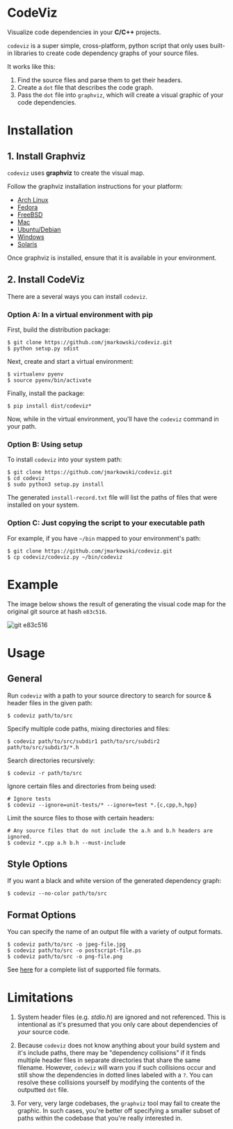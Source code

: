 # CodeViz

Visualize code dependencies in your __C/C++__ projects.

`codeviz` is a super simple, cross-platform, python script that only uses
built-in libraries to create code dependency graphs of your source files.

It works like this:

1. Find the source files and parse them to get their headers.
2. Create a `dot` file that describes the code graph.
3. Pass the `dot` file into `graphviz`, which will create a visual
   graphic of your code dependencies.


# Installation

## 1. Install Graphviz

`codeviz` uses __graphviz__ to create the visual map.

Follow the graphviz installation instructions for your platform:

* [Arch Linux](https://wiki.archlinux.org/title/Graphviz)
* [Fedora](http://www.graphviz.org/download)
* [FreeBSD](https://www.freshports.org/graphics/graphviz)
* [Mac](http://www.graphviz.org/download)
* [Ubuntu/Debian](http://www.graphviz.org/download)
* [Windows](http://graphviz.org/download)
* [Solaris](http://graphviz.org/download)

Once graphviz is installed, ensure that it is available in your environment.

## 2. Install CodeViz

There are a several ways you can install `codeviz`.

### Option A: In a virtual environment with pip

First, build the distribution package:

    $ git clone https://github.com/jmarkowski/codeviz.git
    $ python setup.py sdist

Next, create and start a virtual environment:

    $ virtualenv pyenv
    $ source pyenv/bin/activate

Finally, install the package:

    $ pip install dist/codeviz*

Now, while in the virtual environment, you'll have the `codeviz` command in your
path.

### Option B: Using setup

To install `codeviz` into your system path:

    $ git clone https://github.com/jmarkowski/codeviz.git
    $ cd codeviz
    $ sudo python3 setup.py install

The generated `install-record.txt` file will list the paths of files that were
installed on your system.

### Option C: Just copying the script to your executable path

For example, if you have `~/bin` mapped to your environment's path:

    $ git clone https://github.com/jmarkowski/codeviz.git
    $ cp codeviz/codeviz.py ~/bin/codeviz


# Example

The image below shows the result of generating the visual code map for the
original git source at hash `e83c516`.

![git e83c516](example.png)


# Usage

## General

Run `codeviz` with a path to your source directory to search for source & header
files in the given path:

    $ codeviz path/to/src

Specify multiple code paths, mixing directories and files:

    $ codeviz path/to/src/subdir1 path/to/src/subdir2 path/to/src/subdir3/*.h

Search directories recursively:

    $ codeviz -r path/to/src

Ignore certain files and directories from being used:

    # Ignore tests
    $ codeviz --ignore=unit-tests/* --ignore=test *.{c,cpp,h,hpp}

Limit the source files to those with certain headers:

    # Any source files that do not include the a.h and b.h headers are ignored.
    $ codeviz *.cpp a.h b.h --must-include


## Style Options

If you want a black and white version of the generated dependency graph:

    $ codeviz --no-color path/to/src


## Format Options

You can specify the name of an output file with a variety of output formats.

    $ codeviz path/to/src -o jpeg-file.jpg
    $ codeviz path/to/src -o postscript-file.ps
    $ codeviz path/to/src -o png-file.png

See [here](http://www.graphviz.org/doc/info/output.html) for a complete list
of supported file formats.


# Limitations

1. System header files (e.g. _stdio.h_) are ignored and not referenced. This is
   intentional as it's presumed that you only care about dependencies of *your*
   source code.

2. Because `codeviz` does not know anything about your build system and it's
   include paths, there may be "dependency collisions" if it finds multiple
   header files in separate directories that share the same filename.
   However, `codeviz` will warn you if such collisions occur and still show
   the dependencies in dotted lines labeled with a `?`. You can resolve these
   collisions yourself by modifying the contents of the outputted `dot` file.

3. For very, very large codebases, the `graphviz` tool may fail to create the
   graphic. In such cases, you're better off specifying a smaller subset of
   paths within the codebase that you're really interested in.
